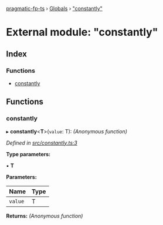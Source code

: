 [pragmatic-fp-ts](../README.md) › [Globals](../globals.md) › ["constantly"](_constantly_.md)

# External module: "constantly"

## Index

### Functions

* [constantly](_constantly_.md#constantly)

## Functions

###  constantly

▸ **constantly**<**T**>(`value`: T): *(Anonymous function)*

*Defined in [src/constantly.ts:3](https://github.com/hermann-p/pragmatic-fp-ts/blob/4c86847/src/constantly.ts#L3)*

**Type parameters:**

▪ **T**

**Parameters:**

Name | Type |
------ | ------ |
`value` | T |

**Returns:** *(Anonymous function)*
